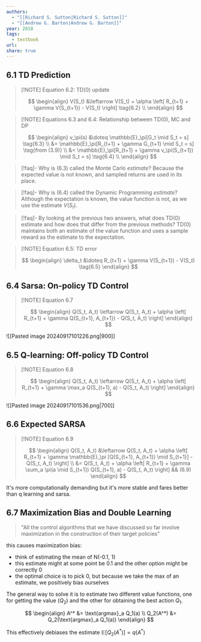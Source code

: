 ```yaml
---
authors:
  - "[[Richard S. Sutton|Richard S. Sutton]]"
  - "[[Andrew G. Barton|Andrew G. Barton]]"
year: 2018
tags:
  - textbook
url: 
share: true
---
```

## 6.1 TD Prediction

> [!NOTE] Equation 6.2: TD(0) update
> 
> $$
> \begin{align}
> V(S_t) &\leftarrow V(S_t) + \alpha \left[ R_{t+1} + \gamma V(S_{t+1}) - V(S_t) \right]  \tag{6.2}  \\
> \end{align}
> $$

> [!NOTE] Equations 6.3 and 6.4: Relationship between TD(0), MC and DP
> 
> $$
> \begin{align}
> v_\pi(s) &\doteq \mathbb{E}_\pi[G_t \mid S_t = s] \tag{6.3} \\
> &= \mathbb{E}_\pi[R_{t+1} + \gamma G_{t+1} \mid S_t = s]  \tag{from (3.9)} \\
> &= \mathbb{E}_\pi[R_{t+1} + \gamma v_\pi(S_{t+1}) \mid S_t = s] \tag{6.4} \\
> \end{align}
> $$

> [!faq]- Why is (6.3) called the Monte Carlo *estimate*?
> Because the expected value is not known, and sampled returns are used in its place.

> [!faq]- Why is (6.4) called the Dynamic Programming *estimate*?
> Although the expectation is known, the value function is not, as we use the estimate $V(S_t)$.

> [!faq]- By looking at the previous two answers, what does TD(0) estimate and how does that differ from the previous methods?
> TD(0) maintains both an estimate of the value function and uses a sample reward as the estimate to the expectation.



> [!NOTE] Equation 6.5: TD error
> 
> $$
> \begin{align}
> \delta_t &\doteq R_{t+1} + \gamma V(S_{t+1}) - V(S_t) \tag{6.5} 
> \end{align}
> $$

## 6.4 Sarsa: On-policy TD Control

> [!NOTE] Equation 6.7
> 
> $$
> \begin{align}
> Q(S_t, A_t) \leftarrow Q(S_t, A_t) + \alpha \left[ R_{t+1} + \gamma Q(S_{t+1}, A_{t+1}) - Q(S_t, A_t) \right]  
> \end{align}
> $$

![[Pasted image 20240917101226.png|900]]
## 6.5 Q-learning: Off-policy TD Control

> [!NOTE] Equation 6.8
> 
> $$
> \begin{align}
> Q(S_t, A_t) \leftarrow Q(S_t, A_t) + \alpha \left[ R_{t+1} + \gamma \max_a Q(S_{t+1}, a) - Q(S_t, A_t) \right]  
> \end{align}
> $$

![[Pasted image 20240917101536.png|700]]

## 6.6 Expected SARSA

> [!NOTE] Equation 6.9
> 
> $$
> \begin{align}
> Q(S_t, A_t) &\leftarrow Q(S_t, A_t) + \alpha \left[ R_{t+1} + \gamma \mathbb{E}_\pi [Q(S_{t+1}, A_{t+1}) \mid S_{t+1}] - Q(S_t, A_t) \right]   \\
>  &= Q(S_t, A_t) + \alpha \left[ R_{t+1} + \gamma \sum_a \pi(a \mid S_{t+1}) Q(S_{t+1}, a)  - Q(S_t, A_t) \right]  && (6.9)
> \end{align}
> $$

It's more computationally demanding but it's more stable and fares better than q learning and sarsa.

## 6.7 Maximization Bias and Double Learning


> "All the control algorithms that we have discussed so far involve maximization in the construction of their target policies"

this causes maximization bias:
- think of estimating the mean of N(-0.1, 1)
- this estimate might at some point be 0.1 and the other option might be correctly 0
- the optimal choice is to pick 0, but because we take the max of an estimate, we positively bias ourselves

The general way to solve it is to estimate two different value functions, one for getting the value ($Q_2$) and the other for obtaining the best action $Q_1$.

$$
\begin{align}
A^* &= \text{argmax}_a Q_1(a) \\
Q_2(A^*) &= Q_2(\text{argmax}_a Q_1(a))
\end{align}
$$

This effectively debiases the estimate $\mathbb{E}[Q_2(A^*)] = q(A^*)$


